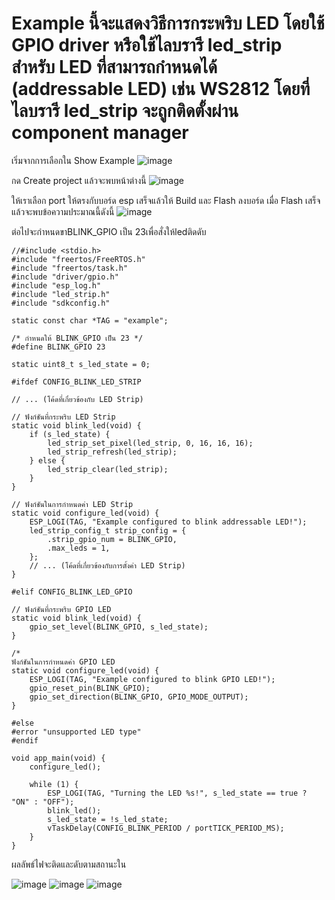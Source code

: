# Example นี้จะแสดงวิธีการกระพริบ LED โดยใช้ GPIO driver หรือใช้ไลบรารี led_strip สำหรับ LED ที่สามารถกำหนดได้ (addressable LED) เช่น WS2812 โดยที่ไลบรารี led_strip จะถูกติดตั้งผ่าน component manager

เริ่มจากการเลือกใน Show Example
![image](https://github.com/user-attachments/assets/a0565f2f-42ad-4f21-99a3-61b77131a662)

กด Create project แล้วจะพบหน้าต่างนี้
![image](https://github.com/user-attachments/assets/ed5035ab-e78f-4858-9ba2-685b17b1bdc0)

ให้เราเลือก port ให้ตรงกับบอร์ด esp เสร็จแล้วให้ Build และ Flash ลงบอร์ด เมื่อ Flash เสร็จแล้วจะพบข้อความประมาณนี้ดังนี้
![image](https://github.com/user-attachments/assets/7c40c32f-16f0-4d17-9cc9-f5faff3a5817)


ต่อไปจะกำหนดขาBLINK_GPIO เป็น 23เพื่อสั่งให้ledติดดับ
```
//#include <stdio.h>
#include "freertos/FreeRTOS.h"
#include "freertos/task.h"
#include "driver/gpio.h"
#include "esp_log.h"
#include "led_strip.h"
#include "sdkconfig.h"

static const char *TAG = "example";

/* กำหนดให้ BLINK_GPIO เป็น 23 */
#define BLINK_GPIO 23 

static uint8_t s_led_state = 0;

#ifdef CONFIG_BLINK_LED_STRIP

// ... (โค้ดที่เกี่ยวข้องกับ LED Strip)

// ฟังก์ชันที่กระพริบ LED Strip
static void blink_led(void) {
    if (s_led_state) {
        led_strip_set_pixel(led_strip, 0, 16, 16, 16);
        led_strip_refresh(led_strip);
    } else {
        led_strip_clear(led_strip);
    }
}

// ฟังก์ชันในการกำหนดค่า LED Strip
static void configure_led(void) {
    ESP_LOGI(TAG, "Example configured to blink addressable LED!");
    led_strip_config_t strip_config = {
        .strip_gpio_num = BLINK_GPIO,
        .max_leds = 1, 
    };
    // ... (โค้ดที่เกี่ยวข้องกับการตั้งค่า LED Strip)
}

#elif CONFIG_BLINK_LED_GPIO

// ฟังก์ชันที่กระพริบ GPIO LED
static void blink_led(void) {
    gpio_set_level(BLINK_GPIO, s_led_state);
}

/*
ฟังก์ชันในการกำหนดค่า GPIO LED
static void configure_led(void) {
    ESP_LOGI(TAG, "Example configured to blink GPIO LED!");
    gpio_reset_pin(BLINK_GPIO);
    gpio_set_direction(BLINK_GPIO, GPIO_MODE_OUTPUT);
}

#else
#error "unsupported LED type"
#endif

void app_main(void) {
    configure_led();

    while (1) {
        ESP_LOGI(TAG, "Turning the LED %s!", s_led_state == true ? "ON" : "OFF");
        blink_led();
        s_led_state = !s_led_state;
        vTaskDelay(CONFIG_BLINK_PERIOD / portTICK_PERIOD_MS);
    }
}
```
ผลลัพธ์ไฟจะติดและดับตามสถานะใน

![image](https://github.com/user-attachments/assets/7c40c32f-16f0-4d17-9cc9-f5faff3a5817)
![image](https://github.com/user-attachments/assets/e6c2f850-492f-408b-9eca-6c264f0643be)
![image](https://github.com/user-attachments/assets/3801f5ff-8584-4d15-aef0-4ea1de84e3d4)
